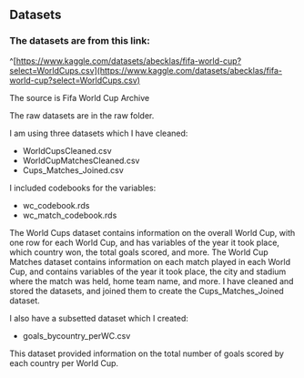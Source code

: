 ## Datasets

### The datasets are from this link:
^[https://www.kaggle.com/datasets/abecklas/fifa-world-cup?select=WorldCups.csv](https://www.kaggle.com/datasets/abecklas/fifa-world-cup?select=WorldCups.csv)

The source is Fifa World Cup Archive

The raw datasets are in the raw folder.

I am using three datasets which I have cleaned:
- WorldCupsCleaned.csv 
- WorldCupMatchesCleaned.csv
- Cups_Matches_Joined.csv

I included codebooks for the variables:
- wc_codebook.rds
- wc_match_codebook.rds

The World Cups dataset contains information on the overall World Cup, with one row for each World Cup, and has variables of the year it took place, which country won, the total goals scored, and more. The World Cup Matches dataset contains information on each match played in each World Cup, and contains variables of the year it took place, the city and stadium where the match was held, home team name, and more. I have cleaned and stored the datasets, and joined them to create the Cups_Matches_Joined dataset.


I also have a subsetted dataset which I created:
- goals_bycountry_perWC.csv

This dataset provided information on the total number of goals scored by each country per World Cup.




